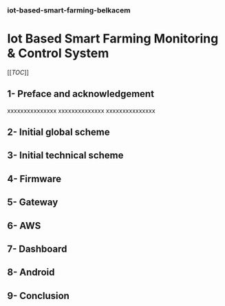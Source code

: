 ### iot-based-smart-farming-belkacem

# Iot Based Smart Farming  Monitoring & Control System

[[_TOC_]]

## 1- Preface and acknowledgement

xxxxxxxxxxxxxxx
xxxxxxxxxxxxxx
xxxxxxxxxxxxxxx

## 2- Initial global scheme

## 3- Initial technical scheme

## 4- Firmware

## 5- Gateway

## 6- AWS

## 7- Dashboard

## 8- Android

## 9- Conclusion


